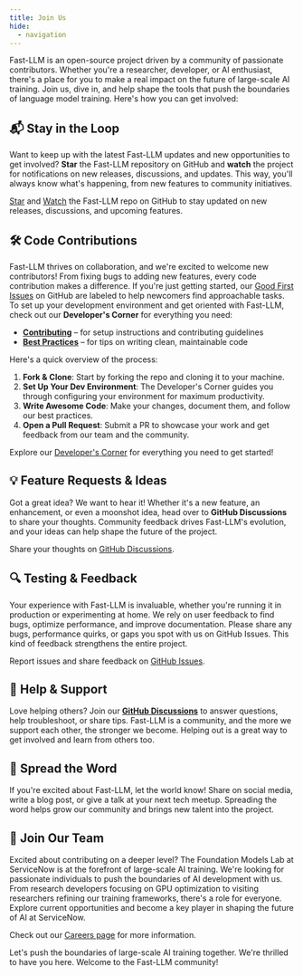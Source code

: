 ```yaml
---
title: Join Us
hide:
  - navigation
---
```


Fast-LLM is an open-source project driven by a community of passionate contributors. Whether you're a researcher, developer, or AI enthusiast, there's a place for you to make a real impact on the future of large-scale AI training. Join us, dive in, and help shape the tools that push the boundaries of language model training. Here's how you can get involved:

## 📬 Stay in the Loop

Want to keep up with the latest Fast-LLM updates and new opportunities to get involved? **Star** the Fast-LLM repository on GitHub and **watch** the project for notifications on new releases, discussions, and updates. This way, you'll always know what's happening, from new features to community initiatives.

[Star](https://github.com/ServiceNow/Fast-LLM/stargazers) and [Watch](https://github.com/ServiceNow/Fast-LLM/subscription) the Fast-LLM repo on GitHub to stay updated on new releases, discussions, and upcoming features.

## 🛠 Code Contributions

Fast-LLM thrives on collaboration, and we're excited to welcome new contributors! From fixing bugs to adding new features, every code contribution makes a difference. If you're just getting started, our [Good First Issues](https://github.com/ServiceNow/Fast-LLM/issues?q=is%3Aopen+is%3Aissue+label%3A%22good+first+issue%22) on GitHub are labeled to help newcomers find approachable tasks. To set up your development environment and get oriented with Fast-LLM, check out our **Developer's Corner** for everything you need:

-   [**Contributing**](contributing/contributing.md) – for setup instructions and contributing guidelines
-   [**Best Practices**](contributing/dev-practices.md) – for tips on writing clean, maintainable code

Here's a quick overview of the process:

1.  **Fork & Clone**: Start by forking the repo and cloning it to your machine.
2.  **Set Up Your Dev Environment**: The Developer's Corner guides you through configuring your environment for maximum productivity.
3.  **Write Awesome Code**: Make your changes, document them, and follow our best practices.
4.  **Open a Pull Request**: Submit a PR to showcase your work and get feedback from our team and the community.

Explore our [Developer's Corner](contributing/contributing.md) for everything you need to get started!

## 💡 Feature Requests & Ideas

Got a great idea? We want to hear it! Whether it's a new feature, an enhancement, or even a moonshot idea, head over to **GitHub Discussions** to share your thoughts. Community feedback drives Fast-LLM's evolution, and your ideas can help shape the future of the project.

Share your thoughts on [GitHub Discussions](https://github.com/ServiceNow/Fast-LLM/discussions).

## 🔍 Testing & Feedback

Your experience with Fast-LLM is invaluable, whether you're running it in production or experimenting at home. We rely on user feedback to find bugs, optimize performance, and improve documentation. Please share any bugs, performance quirks, or gaps you spot with us on GitHub Issues. This kind of feedback strengthens the entire project.

Report issues and share feedback on [GitHub Issues](https://github.com/ServiceNow/Fast-LLM/issues).

## 🤝 Help & Support

Love helping others? Join our [**GitHub Discussions**](https://github.com/ServiceNow/Fast-LLM/discussions) to answer questions, help troubleshoot, or share tips. Fast-LLM is a community, and the more we support each other, the stronger we become. Helping out is a great way to get involved and learn from others too.

## 📣 Spread the Word

If you're excited about Fast-LLM, let the world know! Share on social media, write a blog post, or give a talk at your next tech meetup. Spreading the word helps grow our community and brings new talent into the project.

## 🌟 Join Our Team

Excited about contributing on a deeper level? The Foundation Models Lab at ServiceNow is at the forefront of large-scale AI training. We're looking for passionate individuals to push the boundaries of AI development with us. From research developers focusing on GPU optimization to visiting researchers refining our training frameworks, there's a role for everyone. Explore current opportunities and become a key player in shaping the future of AI at ServiceNow.

Check out our [Careers page](https://www.servicenow.com/research/careers.html) for more information.

Let's push the boundaries of large-scale AI training together. We're thrilled to have you here. Welcome to the Fast-LLM community!

